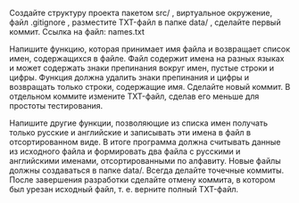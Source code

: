  Создайте структуру проекта пакетом 
src/
, виртуальное окружение, файл 
.gitignore
, разместите TXT-файл в папке 
data/
, сделайте первый коммит.
Ссылка на файл: names.txt

 Напишите функцию, которая принимает 
 имя файла и возвращает список имен, 
 содержащихся в файле. Файл содержит 
 имена на разных языках и может содержать 
 знаки препинания вокруг имен, пустые 
 строки и цифры. Функция должна удалить 
 знаки препинания и цифры и возвращать 
 только строки, содержащие имя. Сделайте 
 новый коммит. В отдельном коммите измените
 TXT-файл, сделав его меньше для простоты 
 тестирования.


 Напишите другие функции, позволяющие из списка 
 имен получать только русские и английские и 
 записывать эти имена в файл в отсортированном 
 виде. В итоге программа должна считывать данные 
 из исходного файла и формировать два файла с 
 русскими и английскими именами, отсортированными 
 по алфавиту. Новые файлы должны создаваться в 
 папке data/. 
 Всегда делайте точечные коммиты. После завершения 
 разработки сделайте отмену коммита, в котором был 
 урезан исходный файл, т. е. верните полный 
 TXT-файл.
